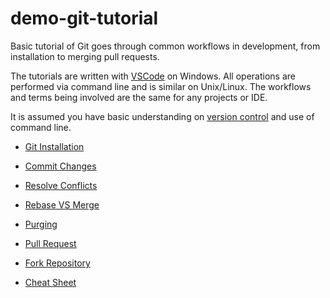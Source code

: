 # demo-git-tutorial

Basic tutorial of Git goes through common workflows in development, from installation to merging pull requests.

The tutorials are written with [VSCode](https://code.visualstudio.com/) on Windows. All operations are performed via command line and is similar on Unix/Linux. The workflows and terms being involved are the same for any projects or IDE.

It is assumed you have basic understanding on [version control](https://en.wikipedia.org/wiki/Version_control) and use of command line. 

* [Git Installation](docs/installation/readme.md)
* [Commit Changes](docs/commit-changes/readme.md)
* [Resolve Conflicts](docs/resolve-conflicts/readme.md)
* [Rebase VS Merge](docs/rebase-vs-merge/readme.md)
* [Purging](docs/purging/readme.md)
* [Pull Request](docs/pull-request/readme.md)
* [Fork Repository](docs/fork-repository/readme.md)

* [Cheat Sheet](cheat-sheet.md)
